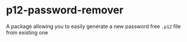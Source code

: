 # p12-password-remover
A package allowing you to easily generate a new password free `.p12` file from existing one

